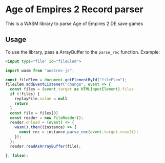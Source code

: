 # Age of Empires 2 Record parser

This is a WASM library to parse Age of Empires 2 DE save games

## Usage
To use the library, pass a ArrayBuffer to the `parse_rec` function. Example:


```html
<input type="file" id="fileElem">
```

```js
import wasm from "aoe2rec-js";

const fileElem = document.getElementById("fileElem");
fileElem.addEventListener("change", event => {
  const files = (event.target as HTMLInputElement).files
  if (!files) {
    replayFile.value = null
    return
  }
  const file = files[0]
  const reader = new FileReader();
  reader.onload = (event) => {
    wasm().then((instance) => {
      const rec = instance.parse_rec(event.target.result);
    });
  };
  reader.readAsArrayBuffer(file);

}, false);
```
